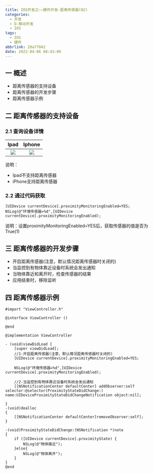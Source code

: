 ```yaml
---
title: IOS开发之——硬件开发-距离传感器(02)
categories:
  - 开发
  - D-移动开发
  - IOS
tags:
  - IOS
  - 硬件
abbrlink: 20a77042
date: 2022-04-06 08:43:09
---
```

## 一 概述

* 距离传感器的支持设备
* 距离传感器的开发步骤
* 距离传感器示例

<!--more-->

## 二 距离传感器的支持设备

### 2.1 查询设备详情

|  Ipad  | Iphone |
| :----: | :----: |
| ![][1] | ![][2] |

说明：

* Ipad不支持距离传感器
* iPhone支持距离传感器

### 2.2 通过代码获取

```
[UIDevice currentDevice].proximityMonitoringEnabled=YES;
NSLog(@"环境传感器=%d",[UIDevice currentDevice].proximityMonitoringEnabled);
```

说明：设置proximityMonitoringEnabled=YES后，获取传感器的值是否为True(1)

## 三 距离传感器的开发步骤

* 开启距离传感器(注意，默认情况距离传感器时关闭的)
* 当监控到有物体靠近设备时系统会发出通知
* 当物体靠近和离开时，检查传感器的结果
* 应用结束时，移除监听

## 四 距离传感器示例

```
#import "ViewController.h"

@interface ViewController ()

@end

@implementation ViewController

- (void)viewDidLoad {
    [super viewDidLoad];
    //1-开启距离传感器(注意，默认情况距离传感器时关闭的)
    [UIDevice currentDevice].proximityMonitoringEnabled=YES;
    
    NSLog(@"环境传感器=%d",[UIDevice currentDevice].proximityMonitoringEnabled);
    
    //2-当监控到有物体靠近设备时系统会发出通知
    [[NSNotificationCenter defaultCenter] addObserver:self selector:@selector(ProximityStateDidChange:) name:UIDeviceProximityStateDidChangeNotification object:nil];
    
}
-(void)dealloc
{
    [[NSNotificationCenter defaultCenter]removeObserver:self];
}

-(void)ProximityStateDidChange:(NSNotification *)note
{
    if ([UIDevice currentDevice].proximityState) {
        NSLog(@"物体接近");
    }else{
        NSLog(@"物体离开");
    }
}
@end
```



[1]:https://cdn.jsdelivr.net/gh/PGzxc/CDN@master/blog-ios/ios-device-02-ipad-sensor.png
[2]:https://cdn.jsdelivr.net/gh/PGzxc/CDN@master/blog-ios/ios-device-02-iphone-sensor.png